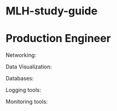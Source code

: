 # MLH-study-guide
# Production Engineer

Networking:

Data Visualization:

Databases:

Logging tools:

Monitoring tools:
